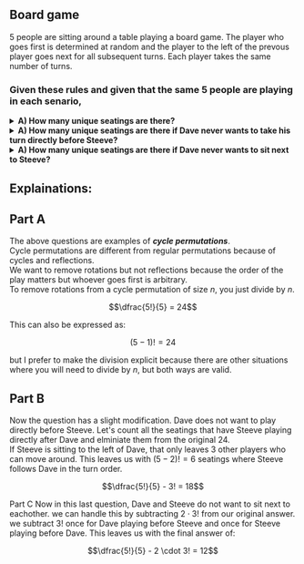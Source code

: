 ## Board game
$5$ people are sitting around a table playing a board game.  The player who goes first is determined at random and the player to the left of the prevous player goes next for all subsequent turns.  Each player takes the same number of turns.  
### Given these rules and given that the same $5$ people are playing in each senario,
<details><summary><b>A) How many unique seatings are there?</b></summary>$\dfrac{5!}{5}=24$</details>
<details><summary><b>A) How many unique seatings are there if Dave never wants to take his turn directly before Steeve?</b></summary>$\dfrac{5!}{5} - 3! = 18$</details>
<details><summary><b>A) How many unique seatings are there if Dave never wants to sit next to Steeve?</b></summary>$\dfrac{5!}{5} - 2 \cdot 3! = 12$</details>

## Explainations:
## Part A

The above questions are examples of ***cycle permutations***.  
Cycle permutations are different from regular permutations because of cycles and reflections.  
We want to remove rotations but not reflections because the order of the play matters but whoever goes first is arbitrary.  
To remove rotations from a cycle permutation of size $n$, you just divide by $n$.  
```math
\dfrac{5!}{5} = 24
```
This can also be expressed as:
```math
(5-1)! = 24
```
but I prefer to make the division explicit because there are other situations where you will need to divide by $n$, but both ways are valid.  
## Part B
Now the question has a slight modification.  Dave does not want to play directly before Steeve.  Let's count all the seatings that have Steeve playing directly after Dave and elminiate them from the original $24$.  
If Steeve is sitting to the left of Dave, that only leaves $3$ other players who can move around.  This leaves us with $(5-2)! = 6$ seatings where Steeve follows Dave in the turn order.  
```math
\dfrac{5!}{5} - 3! = 18
```
Part C
Now in this last question, Dave and Steeve do not want to sit next to eachother.  we can handle this by subtracting $2 \cdot 3!$ from our original answer.  we subtract $3!$ once for Dave playing before Steeve and once for Steeve playing before Dave.  This leaves us with the final answer of:
```math
\dfrac{5!}{5} - 2 \cdot 3! = 12
```
